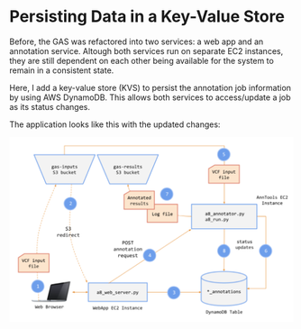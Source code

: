 # Persisting Data in a Key-Value Store

Before, the GAS was refactored into two services: a web app and an annotation service. Altough both services run on separate EC2 instances, they are still dependent on each other being available for the system to remain in a consistent state.

Here, I add a key-value store (KVS) to persist the annotation job information by using AWS DynamoDB. This allows both services to access/update a job as its status changes.

The application looks like this with the updated changes:

![GAS application](https://github.com/magabrielaa/aws-cloud-computing/blob/main/05-dynamodb-storage/application.jpg)